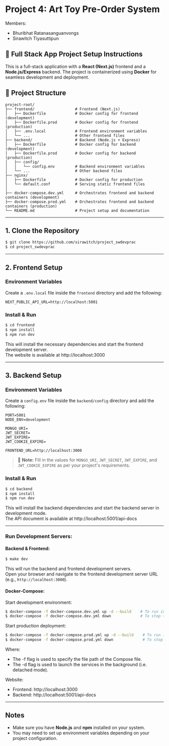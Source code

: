 # Project 4: Art Toy Pre-Order System

Members:
- Bhuribhat Ratanasanguanvongs
- Sirawitch Tiyasuttipun

## 🚀 Full Stack App Project Setup Instructions

This is a full-stack application with a **React (Next.js)** frontend and a **Node.js/Express** backend. The project is containerized using **Docker** for seamless development and deployment.

## 📁 Project Structure

```
project-root/
├── frontend/                  # Frontend (Next.js)
│   ├── Dockerfile             # Docker config for frontend (development)
│   ├── Dockerfile.prod        # Docker config for frontend (production)
│   ├── .env.local             # Frontend environment variables
│   └── ...                    # Other frontend files
├── backend/                   # Backend (Node.js + Express)
│   ├── Dockerfile             # Docker config for backend (development)
│   ├── Dockerfile.prod        # Docker config for backend (production)
│   ├── config/
│   │   └── config.env         # Backend environment variables
│   └── ...                    # Other backend files
├── nginx/
│   ├── Dockerfile             # Docker config for production
│   └── default.conf           # Serving static frontend files
│
├── docker-compose.dev.yml     # Orchestrates frontend and backend containers (development)
├── docker-compose.prod.yml    # Orchestrates frontend and backend containers (production)
└── README.md                  # Project setup and documentation
```

---

## 1. Clone the Repository

```bash
$ git clone https://github.com/sirawitch/project_swdevprac
$ cd project_swdevprac
```

---

## 2. Frontend Setup

### Environment Variables

Create a `.env.local` file inside the `frontend` directory and add the following:

```env
NEXT_PUBLIC_API_URL=http://localhost:5001
```

### Install & Run

```bash
$ cd frontend
$ npm install
$ npm run dev
```

This will install the necessary dependencies and start the frontend development server.  
The website is available at http://localhost:3000

---

## 3. Backend Setup

### Environment Variables

Create a `config.env` file inside the `backend/config` directory and add the following:

```env
PORT=5001
NODE_ENV=development

MONGO_URI=
JWT_SECRET=
JWT_EXPIRE=
JWT_COOKIE_EXPIRE=

FRONTEND_URL=http://localhost:3000
```

> 🔐 __Note:__ Fill in the values for `MONGO_URI`, `JWT_SECRET`, `JWT_EXPIRE`, and `JWT_COOKIE_EXPIRE` as per your project's requirements.

### Install & Run

```bash
$ cd backend
$ npm install
$ npm run dev
```

This will install the backend dependencies and start the backend server in development mode.  
The API document is available at http://localhost:5001/api-docs

---

### Run Development Servers:

#### **Backend & Frontend:**

```bash
$ make dev
```

This will run the backend and frontend development servers.    
Open your browser and navigate to the frontend development server URL (e.g., `http://localhost:3000`).

#### **Docker-Compose:**

Start development environment:

```bash
$ docker-compose -f docker-compose.dev.yml up -d --build    # To run in background (detached mode)
$ docker-compose -f docker-compose.dev.yml down             # To stop the process
```

Start production deployment:

```bash
$ docker-compose -f docker-compose.prod.yml up -d --build    # To run in background (detached mode)
$ docker-compose -f docker-compose.prod.yml down             # To stop the process
```

Where:
- The -f flag is used to specify the file path of the Compose file.
- The -d flag is used to launch the services in the background (i.e. detached mode).

Website:
- Frontend: http://localhost:3000
- Backend: http://localhost:5001/api-docs

---

## Notes

- Make sure you have **Node.js** and **npm** installed on your system.
- You may need to set up environment variables depending on your project configuration.